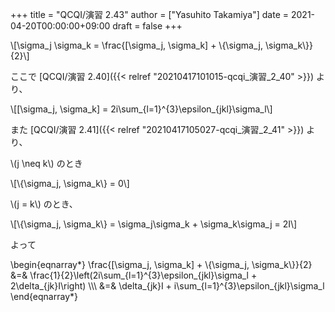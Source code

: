 +++
title = "QCQI/演習 2.43"
author = ["Yasuhito Takamiya"]
date = 2021-04-20T00:00:00+09:00
draft = false
+++

\\[\sigma\_j \sigma\_k = \frac{[\sigma\_j, \sigma\_k] + \\{\sigma\_j, \sigma\_k\\}}{2}\\]

ここで [QCQI/演習 2.40]({{< relref "20210417101015-qcqi_演習_2_40" >}}) より、

\\[[\sigma\_j, \sigma\_k] = 2i\sum\_{l=1}^{3}\epsilon\_{jkl}\sigma\_l\\]

また [QCQI/演習 2.41]({{< relref "20210417105027-qcqi_演習_2_41" >}}) より、

\\(j \neq k\\) のとき

\\[\\{\sigma\_j, \sigma\_k\\} = 0\\]

\\(j = k\\) のとき、

\\[\\{\sigma\_j, \sigma\_k\\} = \sigma\_j\sigma\_k + \sigma\_k\sigma\_j = 2I\\]

よって

\begin{eqnarray\*}
\frac{[\sigma\_j, \sigma\_k] + \\{\sigma\_j, \sigma\_k\\}}{2} &=& \frac{1}{2}\left(2i\sum\_{l=1}^{3}\epsilon\_{jkl}\sigma\_l + 2\delta\_{jk}I\right) \\\\\\
  &=& \delta\_{jk}I + i\sum\_{l=1}^{3}\epsilon\_{jkl}\sigma\_l
\end{eqnarray\*}
